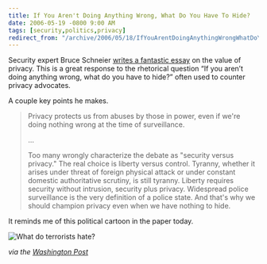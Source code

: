 ```yaml
---
title: If You Aren't Doing Anything Wrong, What Do You Have To Hide?
date: 2006-05-19 -0800 9:00 AM
tags: [security,politics,privacy]
redirect_from: "/archive/2006/05/18/IfYouArentDoingAnythingWrongWhatDoYouHaveToHide.aspx/"
---
```


Security expert Bruce Schneier [writes a fantastic
essay](http://www.schneier.com/blog/archives/2006/05/the_value_of_pr.html "The Value of Privacy")
on the value of privacy. This is a great response to the rhetorical
question “If you aren’t doing anything wrong, what do you have to hide?”
often used to counter privacy advocates.

A couple key points he makes.

> Privacy protects us from abuses by those in power, even if we're doing
> nothing wrong at the time of surveillance.
>
> ...
>
> Too many wrongly characterize the debate as "security versus privacy."
> The real choice is liberty versus control. Tyranny, whether it arises
> under threat of foreign physical attack or under constant domestic
> authoritative scrutiny, is still tyranny. Liberty requires security
> without intrusion, security plus privacy. Widespread police
> surveillance is the very definition of a police state. And that's why
> we should champion privacy even when we have nothing to hide.

It reminds me of this political cartoon in the paper today.

![What do terrorists
hate?](https://haacked.com/images/TerroristsHateFreedom.gif)

*via the [Washington
Post](http://www.washingtonpost.com/wp-srv/opinions/cartoonsandvideos/toles_main.html?name=Toles&date=05182006 "Washington Post Political Cartoon")*

